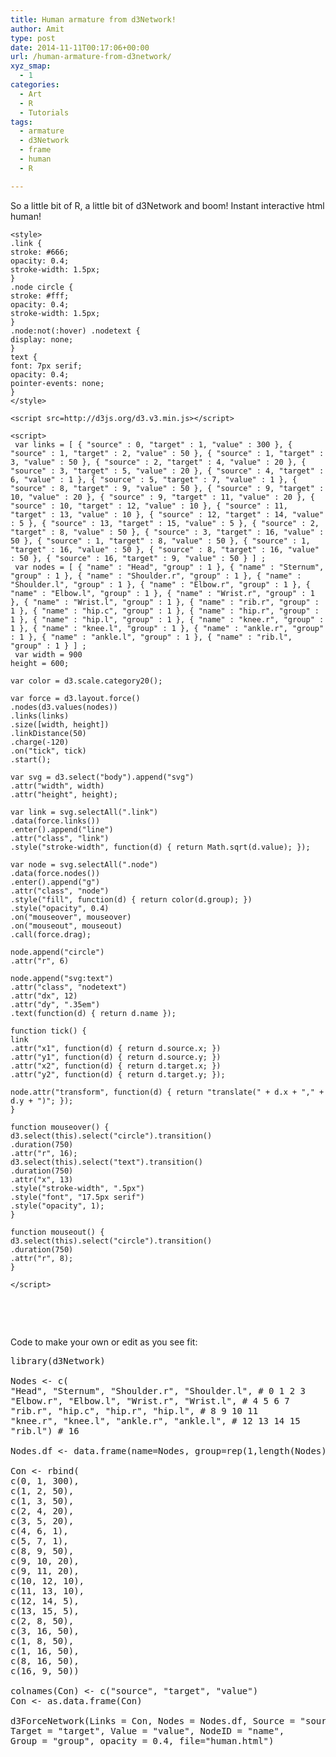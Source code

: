 ```yaml
---
title: Human armature from d3Network!
author: Amit
type: post
date: 2014-11-11T00:17:06+00:00
url: /human-armature-from-d3network/
xyz_smap:
  - 1
categories:
  - Art
  - R
  - Tutorials
tags:
  - armature
  - d3Network
  - frame
  - human
  - R

---
```

So a little bit of R, a little bit of d3Network and boom! Instant interactive html human!

    <style>
    .link {
    stroke: #666;
    opacity: 0.4;
    stroke-width: 1.5px;
    }
    .node circle {
    stroke: #fff;
    opacity: 0.4;
    stroke-width: 1.5px;
    }
    .node:not(:hover) .nodetext {
    display: none;
    }
    text {
    font: 7px serif;
    opacity: 0.4;
    pointer-events: none;
    }
    </style>
    
    <script src=http://d3js.org/d3.v3.min.js></script>
    
    <script> 
     var links = [ { "source" : 0, "target" : 1, "value" : 300 }, { "source" : 1, "target" : 2, "value" : 50 }, { "source" : 1, "target" : 3, "value" : 50 }, { "source" : 2, "target" : 4, "value" : 20 }, { "source" : 3, "target" : 5, "value" : 20 }, { "source" : 4, "target" : 6, "value" : 1 }, { "source" : 5, "target" : 7, "value" : 1 }, { "source" : 8, "target" : 9, "value" : 50 }, { "source" : 9, "target" : 10, "value" : 20 }, { "source" : 9, "target" : 11, "value" : 20 }, { "source" : 10, "target" : 12, "value" : 10 }, { "source" : 11, "target" : 13, "value" : 10 }, { "source" : 12, "target" : 14, "value" : 5 }, { "source" : 13, "target" : 15, "value" : 5 }, { "source" : 2, "target" : 8, "value" : 50 }, { "source" : 3, "target" : 16, "value" : 50 }, { "source" : 1, "target" : 8, "value" : 50 }, { "source" : 1, "target" : 16, "value" : 50 }, { "source" : 8, "target" : 16, "value" : 50 }, { "source" : 16, "target" : 9, "value" : 50 } ] ; 
     var nodes = [ { "name" : "Head", "group" : 1 }, { "name" : "Sternum", "group" : 1 }, { "name" : "Shoulder.r", "group" : 1 }, { "name" : "Shoulder.l", "group" : 1 }, { "name" : "Elbow.r", "group" : 1 }, { "name" : "Elbow.l", "group" : 1 }, { "name" : "Wrist.r", "group" : 1 }, { "name" : "Wrist.l", "group" : 1 }, { "name" : "rib.r", "group" : 1 }, { "name" : "hip.c", "group" : 1 }, { "name" : "hip.r", "group" : 1 }, { "name" : "hip.l", "group" : 1 }, { "name" : "knee.r", "group" : 1 }, { "name" : "knee.l", "group" : 1 }, { "name" : "ankle.r", "group" : 1 }, { "name" : "ankle.l", "group" : 1 }, { "name" : "rib.l", "group" : 1 } ] ; 
     var width = 900
    height = 600;
    
    var color = d3.scale.category20();
    
    var force = d3.layout.force()
    .nodes(d3.values(nodes))
    .links(links)
    .size([width, height])
    .linkDistance(50)
    .charge(-120)
    .on("tick", tick)
    .start();
    
    var svg = d3.select("body").append("svg")
    .attr("width", width)
    .attr("height", height);
    
    var link = svg.selectAll(".link")
    .data(force.links())
    .enter().append("line")
    .attr("class", "link")
    .style("stroke-width", function(d) { return Math.sqrt(d.value); });
    
    var node = svg.selectAll(".node")
    .data(force.nodes())
    .enter().append("g")
    .attr("class", "node")
    .style("fill", function(d) { return color(d.group); })
    .style("opacity", 0.4)
    .on("mouseover", mouseover)
    .on("mouseout", mouseout)
    .call(force.drag);
    
    node.append("circle")
    .attr("r", 6)
    
    node.append("svg:text")
    .attr("class", "nodetext")
    .attr("dx", 12)
    .attr("dy", ".35em")
    .text(function(d) { return d.name });
    
    function tick() {
    link
    .attr("x1", function(d) { return d.source.x; })
    .attr("y1", function(d) { return d.source.y; })
    .attr("x2", function(d) { return d.target.x; })
    .attr("y2", function(d) { return d.target.y; });
    
    node.attr("transform", function(d) { return "translate(" + d.x + "," + d.y + ")"; });
    }
    
    function mouseover() {
    d3.select(this).select("circle").transition()
    .duration(750)
    .attr("r", 16);
    d3.select(this).select("text").transition()
    .duration(750)
    .attr("x", 13)
    .style("stroke-width", ".5px")
    .style("font", "17.5px serif")
    .style("opacity", 1);
    }
    
    function mouseout() {
    d3.select(this).select("circle").transition()
    .duration(750)
    .attr("r", 8);
    }
    
    </script>
    
&nbsp;

<!-- iframe plugin v.4.3 wordpress.org/plugins/iframe/ -->

&nbsp;

Code to make your own or edit as you see fit:

<pre>library(d3Network)

Nodes &lt;- c(
"Head", "Sternum", "Shoulder.r", "Shoulder.l", # 0 1 2 3
"Elbow.r", "Elbow.l", "Wrist.r", "Wrist.l", # 4 5 6 7
"rib.r", "hip.c", "hip.r", "hip.l", # 8 9 10 11
"knee.r", "knee.l", "ankle.r", "ankle.l", # 12 13 14 15
"rib.l") # 16

Nodes.df &lt;- data.frame(name=Nodes, group=rep(1,length(Nodes)))

Con &lt;- rbind(
c(0, 1, 300),
c(1, 2, 50),
c(1, 3, 50),
c(2, 4, 20),
c(3, 5, 20),
c(4, 6, 1),
c(5, 7, 1),
c(8, 9, 50),
c(9, 10, 20),
c(9, 11, 20),
c(10, 12, 10),
c(11, 13, 10),
c(12, 14, 5),
c(13, 15, 5),
c(2, 8, 50),
c(3, 16, 50),
c(1, 8, 50),
c(1, 16, 50),
c(8, 16, 50),
c(16, 9, 50))

colnames(Con) &lt;- c("source", "target", "value")
Con &lt;- as.data.frame(Con)

d3ForceNetwork(Links = Con, Nodes = Nodes.df, Source = "source",
Target = "target", Value = "value", NodeID = "name",
Group = "group", opacity = 0.4, file="human.html")
</pre>